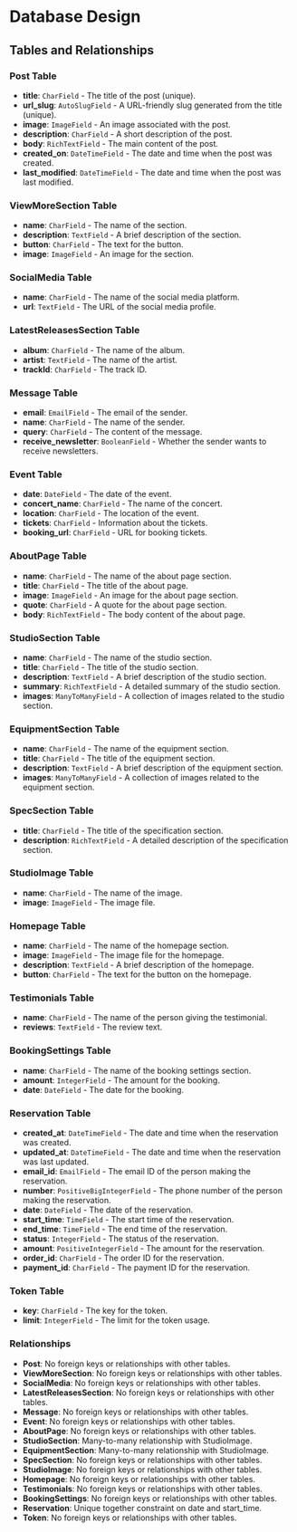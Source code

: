 # Database Design

## Tables and Relationships

### Post Table

- **title**: `CharField` - The title of the post (unique).
- **url_slug**: `AutoSlugField` - A URL-friendly slug generated from the title (unique).
- **image**: `ImageField` - An image associated with the post.
- **description**: `CharField` - A short description of the post.
- **body**: `RichTextField` - The main content of the post.
- **created_on**: `DateTimeField` - The date and time when the post was created.
- **last_modified**: `DateTimeField` - The date and time when the post was last modified.

### ViewMoreSection Table

- **name**: `CharField` - The name of the section.
- **description**: `TextField` - A brief description of the section.
- **button**: `CharField` - The text for the button.
- **image**: `ImageField` - An image for the section.

### SocialMedia Table

- **name**: `CharField` - The name of the social media platform.
- **url**: `TextField` - The URL of the social media profile.

### LatestReleasesSection Table

- **album**: `CharField` - The name of the album.
- **artist**: `TextField` - The name of the artist.
- **trackId**: `CharField` - The track ID.

### Message Table

- **email**: `EmailField` - The email of the sender.
- **name**: `CharField` - The name of the sender.
- **query**: `CharField` - The content of the message.
- **receive_newsletter**: `BooleanField` - Whether the sender wants to receive newsletters.

### Event Table

- **date**: `DateField` - The date of the event.
- **concert_name**: `CharField` - The name of the concert.
- **location**: `CharField` - The location of the event.
- **tickets**: `CharField` - Information about the tickets.
- **booking_url**: `CharField` - URL for booking tickets.

### AboutPage Table

- **name**: `CharField` - The name of the about page section.
- **title**: `CharField` - The title of the about page.
- **image**: `ImageField` - An image for the about page section.
- **quote**: `CharField` - A quote for the about page section.
- **body**: `RichTextField` - The body content of the about page.

### StudioSection Table

- **name**: `CharField` - The name of the studio section.
- **title**: `CharField` - The title of the studio section.
- **description**: `TextField` - A brief description of the studio section.
- **summary**: `RichTextField` - A detailed summary of the studio section.
- **images**: `ManyToManyField` - A collection of images related to the studio section.

### EquipmentSection Table

- **name**: `CharField` - The name of the equipment section.
- **title**: `CharField` - The title of the equipment section.
- **description**: `TextField` - A brief description of the equipment section.
- **images**: `ManyToManyField` - A collection of images related to the equipment section.

### SpecSection Table

- **title**: `CharField` - The title of the specification section.
- **description**: `RichTextField` - A detailed description of the specification section.

### StudioImage Table

- **name**: `CharField` - The name of the image.
- **image**: `ImageField` - The image file.

### Homepage Table

- **name**: `CharField` - The name of the homepage section.
- **image**: `ImageField` - The image file for the homepage.
- **description**: `TextField` - A brief description of the homepage.
- **button**: `CharField` - The text for the button on the homepage.

### Testimonials Table

- **name**: `CharField` - The name of the person giving the testimonial.
- **reviews**: `TextField` - The review text.

### BookingSettings Table

- **name**: `CharField` - The name of the booking settings section.
- **amount**: `IntegerField` - The amount for the booking.
- **date**: `DateField` - The date for the booking.

### Reservation Table

- **created_at**: `DateTimeField` - The date and time when the reservation was created.
- **updated_at**: `DateTimeField` - The date and time when the reservation was last updated.
- **email_id**: `EmailField` - The email ID of the person making the reservation.
- **number**: `PositiveBigIntegerField` - The phone number of the person making the reservation.
- **date**: `DateField` - The date of the reservation.
- **start_time**: `TimeField` - The start time of the reservation.
- **end_time**: `TimeField` - The end time of the reservation.
- **status**: `IntegerField` - The status of the reservation.
- **amount**: `PositiveIntegerField` - The amount for the reservation.
- **order_id**: `CharField` - The order ID for the reservation.
- **payment_id**: `CharField` - The payment ID for the reservation.

### Token Table

- **key**: `CharField` - The key for the token.
- **limit**: `IntegerField` - The limit for the token usage.

### Relationships

- **Post**: No foreign keys or relationships with other tables.
- **ViewMoreSection**: No foreign keys or relationships with other tables.
- **SocialMedia**: No foreign keys or relationships with other tables.
- **LatestReleasesSection**: No foreign keys or relationships with other tables.
- **Message**: No foreign keys or relationships with other tables.
- **Event**: No foreign keys or relationships with other tables.
- **AboutPage**: No foreign keys or relationships with other tables.
- **StudioSection**: Many-to-many relationship with StudioImage.
- **EquipmentSection**: Many-to-many relationship with StudioImage.
- **SpecSection**: No foreign keys or relationships with other tables.
- **StudioImage**: No foreign keys or relationships with other tables.
- **Homepage**: No foreign keys or relationships with other tables.
- **Testimonials**: No foreign keys or relationships with other tables.
- **BookingSettings**: No foreign keys or relationships with other tables.
- **Reservation**: Unique together constraint on date and start_time.
- **Token**: No foreign keys or relationships with other tables.
